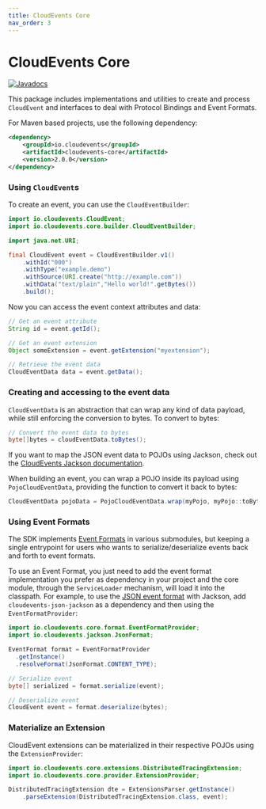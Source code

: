 ```yaml
---
title: CloudEvents Core
nav_order: 3
---
```


# CloudEvents Core

[![Javadocs](http://www.javadoc.io/badge/io.cloudevents/cloudevents-core.svg?color=green)](http://www.javadoc.io/doc/io.cloudevents/cloudevents-core)

This package includes implementations and utilities to create and process
`CloudEvent` and interfaces to deal with Protocol Bindings and Event Formats.

For Maven based projects, use the following dependency:

```xml
<dependency>
    <groupId>io.cloudevents</groupId>
    <artifactId>cloudevents-core</artifactId>
    <version>2.0.0</version>
</dependency>
```

### Using `CloudEvent`s

To create an event, you can use the `CloudEventBuilder`:

```java
import io.cloudevents.CloudEvent;
import io.cloudevents.core.builder.CloudEventBuilder;

import java.net.URI;

final CloudEvent event = CloudEventBuilder.v1()
    .withId("000")
    .withType("example.demo")
    .withSource(URI.create("http://example.com"))
    .withData("text/plain","Hello world!".getBytes())
    .build();
```

Now you can access the event context attributes and data:

```java
// Get an event attribute
String id = event.getId();

// Get an event extension
Object someExtension = event.getExtension("myextension");

// Retrieve the event data
CloudEventData data = event.getData();
```

### Creating and accessing to the event data

`CloudEventData` is an abstraction that can wrap any kind of data payload, while
still enforcing the conversion to bytes. To convert to bytes:

```java
// Convert the event data to bytes
byte[]bytes = cloudEventData.toBytes();
```

If you want to map the JSON event data to POJOs using Jackson, check out the
[CloudEvents Jackson documentation](json-jackson.md).

When building an event, you can wrap a POJO inside its payload using
`PojoCloudEventData`, providing the function to convert it back to bytes:

```java
CloudEventData pojoData = PojoCloudEventData.wrap(myPojo, myPojo::toBytes);
```

### Using Event Formats

The SDK implements
[Event Formats](https://github.com/cloudevents/spec/blob/v1.0/spec.md#event-format)
in various submodules, but keeping a single entrypoint for users who wants to
serialize/deserialize events back and forth to event formats.

To use an Event Format, you just need to add the event format implementation you
prefer as dependency in your project and the core module, through the
`ServiceLoader` mechanism, will load it into the classpath. For example, to use
the
[JSON event format](https://github.com/cloudevents/spec/blob/v1.0/json-format.md)
with Jackson, add `cloudevents-json-jackson` as a dependency and then using the
`EventFormatProvider`:

```java
import io.cloudevents.core.format.EventFormatProvider;
import io.cloudevents.jackson.JsonFormat;

EventFormat format = EventFormatProvider
  .getInstance()
  .resolveFormat(JsonFormat.CONTENT_TYPE);

// Serialize event
byte[] serialized = format.serialize(event);

// Deserialize event
CloudEvent event = format.deserialize(bytes);
```

### Materialize an Extension

CloudEvent extensions can be materialized in their respective POJOs using the
`ExtensionProvider`:

```java
import io.cloudevents.core.extensions.DistributedTracingExtension;
import io.cloudevents.core.provider.ExtensionProvider;

DistributedTracingExtension dte = ExtensionsParser.getInstance()
    .parseExtension(DistributedTracingExtension.class, event);
```
